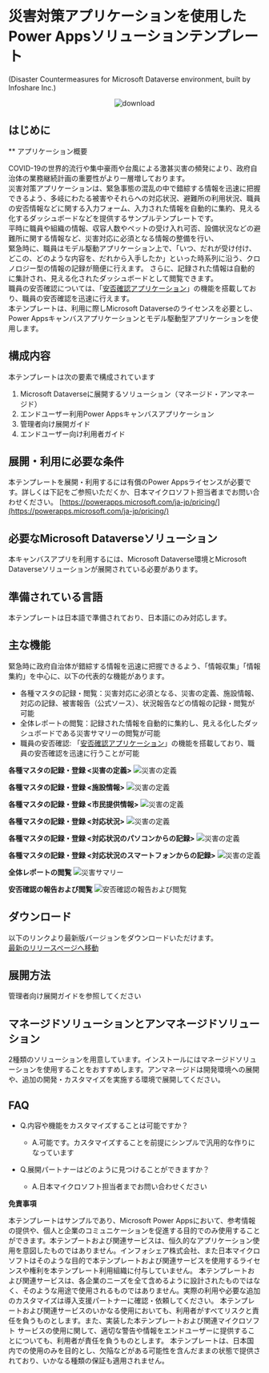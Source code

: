 # 災害対策アプリケーションを使用したPower Appsソリューションテンプレート
(Disaster Countermeasures for Microsoft Dataverse environment, built by Infoshare Inc.)

<p align="center">	
<img alt="download" src="https://img.shields.io/github/downloads/InfosharePP/saigai/total?color=brightgreen.svg"/>	
</p>

## はじめに

**
アプリケーション概要

COVID-19の世界的流行や集中豪雨や台風による激甚災害の頻発により、政府自治体の業務継続計画の重要性がより一層増しております。  
災害対策アプリケーションは、緊急事態の混乱の中で錯綜する情報を迅速に把握できるよう、多岐にわたる被害やそれらへの対応状況、避難所の利用状況、職員の安否情報などに関する入力フォーム、入力された情報を自動的に集約、見える化するダッシュボードなどを提供するサンプルテンプレートです。  
平時に職員や組織の情報、収容人数やペットの受け入れ可否、設備状況などの避難所に関する情報など、災害対応に必須となる情報の整備を行い、   
緊急時に、職員はモデル駆動アプリケーション上で、「いつ、だれが受け付け、どこの、どのような内容を、だれから入手したか」といった時系列に沿う、クロノロジー型の情報の記録が簡便に行えます。
さらに、記録された情報は自動的に集計され、見える化されたダッシュボードとして閲覧できます。   
職員の安否確認については、「[安否確認アプリケーション](https://github.com/InfosharePP/anpi)」の機能を搭載しており、職員の安否確認を迅速に行えます。  
本テンプレートは、利用に際しMicrosoft Dataverseのライセンスを必要とし、Power Appsキャンバスアプリケーションとモデル駆動型アプリケーションを使用します。


## 構成内容
本テンプレートは次の要素で構成されています
 1. Microsoft Dataverseに展開するソリューション（マネージド・アンマネージド）
 2. エンドユーザー利用Power Appsキャンバスアプリケーション
 3. 管理者向け展開ガイド
 4. エンドユーザー向け利用者ガイド
 
## 展開・利用に必要な条件
本テンプレートを展開・利用するには有償のPower Appsライセンスが必要です。詳しくは下記をご参照いただくか、日本マイクロソフト担当者までお問い合わせください。
[https://powerapps.microsoft.com/ja-jp/pricing/](https://powerapps.microsoft.com/ja-jp/pricing/)

## 必要なMicrosoft Dataverseソリューション
本キャンバスアプリを利用するには、Microsoft Dataverse環境とMicrosoft Dataverseソリューションが展開されている必要があります。

## 準備されている言語
本テンプレートは日本語で準備されており、日本語にのみ対応します。

## 主な機能
緊急時に政府自治体が錯綜する情報を迅速に把握できるよう、「情報収集」「情報集約」を中心に、以下の代表的な機能があります。

 - 各種マスタの記録・閲覧：災害対応に必須となる、災害の定義、施設情報、対応の記録、被害報告（公式ソース）、状況報告などの情報の記録・閲覧が可能
 - 全体レポートの閲覧：記録された情報を自動的に集約し、見える化したダッシュボードである災害サマリーの閲覧が可能
 - 職員の安否確認: 「[安否確認アプリケーション](https://github.com/InfosharePP/anpi)」の機能を搭載しており、職員の安否確認を迅速に行うことが可能

 
**各種マスタの記録・登録 <災害の定義>**
![災害の定義](https://infoshare.co.jp/wp-content/uploads/2021/05/1_災害の定義.png)

**各種マスタの記録・登録 <施設情報>**
![災害の定義](https://infoshare.co.jp/wp-content/uploads/2021/05/2_施設情報.png)

**各種マスタの記録・登録 <市民提供情報>**
![災害の定義](https://infoshare.co.jp/wp-content/uploads/2021/05/3_市民提供情報.png)

**各種マスタの記録・登録 <対応状況>**
![災害の定義](https://infoshare.co.jp/wp-content/uploads/2021/05/4_対応状況.png)

**各種マスタの記録・登録 <対応状況のパソコンからの記録>**
![災害の定義](https://infoshare.co.jp/wp-content/uploads/2021/05/5_対応状況_記録PC.png)

**各種マスタの記録・登録 <対応状況のスマートフォンからの記録>**
![災害の定義](https://infoshare.co.jp/wp-content/uploads/2021/05/6_対応状況_記録SP.png)

**全体レポートの閲覧**
![災害サマリー](https://infoshare.co.jp/wp-content/uploads/2021/05/7_災害サマリー.png)

**安否確認の報告および閲覧**
![安否確認の報告および閲覧](https://infoshare.co.jp/wp-content/uploads/2021/05/5_安否確認の報告・閲覧.png)


## ダウンロード
以下のリンクより最新版バージョンをダウンロードいただけます。  
    [最新のリリースページへ移動](https://github.com/InfosharePP/saigi/releases/tag/ver1.0)


## 展開方法
管理者向け展開ガイドを参照してください

## マネージドソリューションとアンマネージドソリューション
2種類のソリューションを用意しています。インストールにはマネージドソリューションを使用することをおすすめします。アンマネージドは開発環境への展開や、追加の開発・カスタマイズを実施する環境で展開してください。

## FAQ

 - Q.内容や機能をカスタマイズすることは可能ですか？
	 - A.可能です。カスタマイズすることを前提にシンプルで汎用的な作りになっています
 
 - Q.展開パートナーはどのように見つけることができますか？
	 - A.日本マイクロソフト担当者までお問い合わせください


**免責事項**

本テンプレートはサンプルであり、Microsoft Power Appsにおいて、参考情報の提供や、個人と企業のコミュニケーションを促進する目的でのみ使用することができます。本テンプートおよび関連サービスは、恒久的なアプリケーション使用を意図したものではありません。インフォシェア株式会社、また日本マイクロソフトはそのような目的で本テンプレートおよび関連サービスを使用するライセンスや権利を本テンプレート利用組織に付与していません。
本テンプレートおよび関連サービスは、各企業のニーズを全て含めるように設計されたものではなく、そのような用途で使用されるものではありません。実際の利用や必要な追加のカスタマイズは導入支援パートナーに確認・依頼してください。
本テンプレートおよび関連サービスのいかなる使用においても、利用者がすべてリスクと責任を負うものとします。また、実装した本テンプレートおよび関連マイクロソフト サービスの使用に関して、適切な警告や情報をエンドユーザーに提供することについても、利用者が責任を負うものとします。
本テンプレートは、日本国内での使用のみを目的とし、欠陥などがある可能性を含んだままの状態で提供されており、いかなる種類の保証も適用されません。
